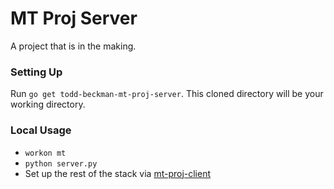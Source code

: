 # MT Proj Server

A project that is in the making.

### Setting Up

Run `go get todd-beckman-mt-proj-server`. This cloned directory will be your working directory.

### Local Usage

- `workon mt`
- `python server.py`
- Set up the rest of the stack via [mt-proj-client](https://github.com/todd-beckman/mt-proj-client)

